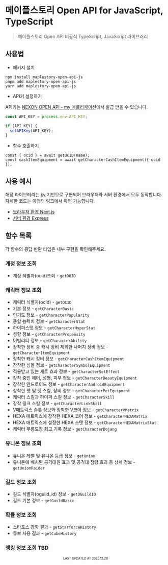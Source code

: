 # 메이플스토리 Open API for JavaScript, TypeScript

> 메이플스토리 Open API 비공식 TypeScript, JavaScript 라이브러리

## 사용법

- 패키지 설치

```shell
npm install maplestory-open-api-js
pnpm add maplestory-open-api-js
yarn add maplestory-open-api-js
```

- API키 설정하기

API키는 [NEXON OPEN API - my 애플리케이션](https://openapi.nexon.com/my-application/)에서 발급 받을 수 있습니다.

```ts
const API_KEY = process.env.API_KEY;

if (API_KEY) {
  setAPIKey(API_KEY);
}
```

- 함수 호출하기

```tsx
const { ocid } = await getOCID(name);
const cashItemEquipment = await getCharacterCashItemEquipment({ ocid });
```

## 사용 예시

해당 라이브러리는 [ky](https://github.com/sindresorhus/ky) 기반으로 구현되어 브라우저와 서버 환경에서 모두 동작합니다. 자세한 코드는 아래의 링크에서 확인 가능합니다.

- [브라우저 환경 Next.js](https://github.com/alstn2468/maplestory-open-api-js/tree/main/examples/client-demo)
- [서버 환경 Express](https://github.com/alstn2468/maplestory-open-api-js/tree/main/examples/server-demo)

## 함수 목록

각 함수의 응답 반환 타입은 내부 구현을 확인해주세요.

### 계정 정보 조회

- 계정 식별자(ouid)조회 - `getOUID`

### 캐릭터 정보 조회

- 캐릭터 식별자(ocid) - `getOCID`
- 기본 정보 - `getCharacterBasic`
- 인기도 정보 - `getCharacterPopularity`
- 종합 능력치 정보 - `getCharacterStat`
- 하이퍼스탯 정보 - `getCharacterHyperStat`
- 성향 정보 - `getCharacterPropensity`
- 어빌리티 정보 - `getCharacterAbility`
- 장착한 장비 중 캐시 장비 제외한 나머지 장비 정보 - `getCharacterItemEquipment`
- 장착한 캐시 장비 정보 - `getCharacterCashItemEquipment`
- 장착한 심볼 정보 - `getCharacterSymbolEquipment`
- 적용받고 있는 세트 효과 정보 - `getCharacterSetEffect`
- 장착 중인 헤어, 성형, 피부 정보 - `getCharacterBeautyEquipment`
- 장착한 안드로이드 정보 - `getCharacterAndroidEquipment`
- 장착한 펫 및 펫 스킬, 장비 정보 - `getCharacterPetEquipment`
- 캐릭터 스킬과 하이퍼 스킬 정보 - `getCharacterSkill`
- 장착 링크 스킬 정보 - `getCharacterLinkSkill`
- V매트릭스 슬롯 정보와 장착한 V코어 정보 - `getCharacterVMatrix`
- HEXA 매트릭스에 장착한 HEXA 코어 정보 - `getCharacterHEXAMatrix`
- HEXA 매트릭스에 설정한 HEXA 스탯 정보 - `getCharacterHEXAMatrixStat`
- 캐릭터 무릉도장 최고 기록 정보 - `getCharacterDojang`

### 유니온 정보 조회

- 유니온 레벨 및 유니온 등급 정보 - `getUnion`
- 유니온에 배치된 공격대원 효과 및 공격대 점령 효과 등 상세 정보 - `getUnionRaider`

### 길드 정보 조회

- 길드 식별자(oguild_id) 정보 - `getOGuildID`
- 길드 기본 정보 - `getGuildBasic`

### 확률 정보 조회

- 스타포스 강화 결과 - `getStarforceHistory`
- 큐브 사용 결과 - `getCubeHistory`

### 랭킹 정보 조회 TBD

<div align='center'>
  <sub>
    <sup>
      LAST UPDATED AT 2023.12.28
    </sup>
  </sub>
</div>
